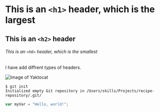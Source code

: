 # This is an `<h1>` header, which is the largest

## This is an `<h2>` header

###### This is an `<h6>` header, which is the smallest

I have add diffrent types of headers.

![Image of Yaktocat](https://octodex.github.com/images/yaktocat.png)

```
$ git init
Initialized empty Git repository in /Users/skills/Projects/recipe-repository/.git/
```

``` javascript
var myVar = "Hello, world!";
```
